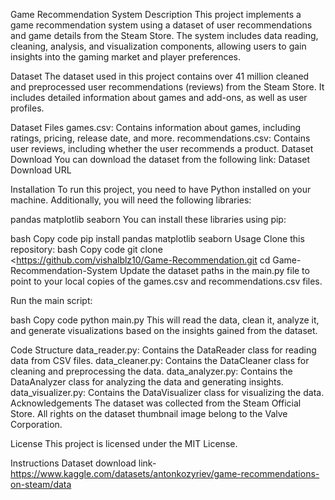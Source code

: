 Game Recommendation System
Description
This project implements a game recommendation system using a dataset of user recommendations and game details from the Steam Store. The system includes data reading, cleaning, analysis, and visualization components, allowing users to gain insights into the gaming market and player preferences.

Dataset
The dataset used in this project contains over 41 million cleaned and preprocessed user recommendations (reviews) from the Steam Store. It includes detailed information about games and add-ons, as well as user profiles.

Dataset Files
games.csv: Contains information about games, including ratings, pricing, release date, and more.
recommendations.csv: Contains user reviews, including whether the user recommends a product.
Dataset Download
You can download the dataset from the following link: Dataset Download URL

Installation
To run this project, you need to have Python installed on your machine. Additionally, you will need the following libraries:

pandas
matplotlib
seaborn
You can install these libraries using pip:

bash
Copy code
pip install pandas matplotlib seaborn
Usage
Clone this repository:
bash
Copy code
git clone <https://github.com/vishalblz10/Game-Recommendation.git
cd Game-Recommendation-System
Update the dataset paths in the main.py file to point to your local copies of the games.csv and recommendations.csv files.

Run the main script:

bash
Copy code
python main.py
This will read the data, clean it, analyze it, and generate visualizations based on the insights gained from the dataset.

Code Structure
data_reader.py: Contains the DataReader class for reading data from CSV files.
data_cleaner.py: Contains the DataCleaner class for cleaning and preprocessing the data.
data_analyzer.py: Contains the DataAnalyzer class for analyzing the data and generating insights.
data_visualizer.py: Contains the DataVisualizer class for visualizing the data.
Acknowledgements
The dataset was collected from the Steam Official Store. All rights on the dataset thumbnail image belong to the Valve Corporation.

License
This project is licensed under the MIT License.

Instructions
Dataset download link- https://www.kaggle.com/datasets/antonkozyriev/game-recommendations-on-steam/data